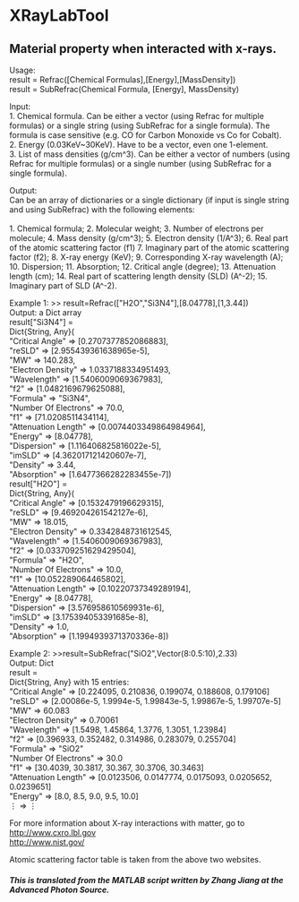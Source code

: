 # XRayLabTool
## Material property when interacted with x-rays.

Usage:<br/>
    result = Refrac([Chemical Formulas],[Energy],[MassDensity])<br/>
    result = SubRefrac(Chemical Formula, [Energy], MassDensity)<br/>

Input:<br/>
    1. Chemical formula. Can be either a vector (using Refrac for multiple formulas) or a single string (using SubRefrac for a single formula). The formula is case sensitive (e.g. CO for Carbon Monoxide vs Co for Cobalt).<br/>
    2. Energy (0.03KeV~30KeV). Have to be a vector, even one 1-element.<br/>
    3. List of mass densities (g/cm^3). Can be either a vector of numbers (using Refrac for multiple formulas) or a single number (using SubRefrac for a single formula).<br/>

Output:<br/>
    Can be an array of dictionaries or a single dictionary (if input is single string and using SubRefrac) with the following elements:<br/>   
    1. Chemical formula;
    2. Molecular weight;
    3. Number of electrons per molecule;
    4. Mass density (g/cm^3);
    5. Electron density (1/A^3);
    6. Real part of the atomic scattering factor (f1)
    7. Imaginary part of the atomic scattering factor (f2);
    8. X-ray energy (KeV);
    9. Corresponding X-ray wavelength (A); 
    10. Dispersion;
    11. Absorption;
    12. Critical angle (degree);
    13. Attenuation length (cm);
    14. Real part of scattering length density (SLD) (A^-2);
    15. Imaginary part of SLD (A^-2).

Example 1: >> result=Refrac(["H2O","Si3N4"],[8.04778],[1,3.44])<br/>
           Output: a Dict array<br/>
               result["Si3N4"] =<br/>
               Dict{String, Any}(<br/>
                    "Critical Angle" => [0.2707377852086883],<br/>
                    "reSLD" => [2.955439361638965e-5],<br/>
                    "MW" => 140.283,<br/>
                    "Electron Density" => 1.0337188334951493,<br/>
                    "Wavelength" => [1.5406009069367983],<br/>
                    "f2" => [1.0482169679625088],<br/>
                    "Formula" => "Si3N4",<br/>
                    "Number Of Electrons" => 70.0,<br/>
                    "f1" => [71.0208511434114],<br/>
                    "Attenuation Length" => [0.0074403349864984964],<br/>
                    "Energy" => [8.04778],<br/>
                    "Dispersion" => [1.116406825816022e-5],<br/>
                    "imSLD" => [4.362017121420607e-7],<br/>
                    "Density" => 3.44,<br/>
                    "Absorption" => [1.6477366282283455e-7])<br/>
                result["H2O"] =<br/>
                Dict{String, Any}(<br/>
                    "Critical Angle" => [0.1532479196629315],<br/>
                    "reSLD" => [9.469204261542127e-6],<br/>
                    "MW" => 18.015,<br/>
                    "Electron Density" => 0.3342848731612545,<br/>
                    "Wavelength" => [1.5406009069367983],<br/>
                    "f2" => [0.033709251629429504],<br/>
                    "Formula" => "H2O",<br/>
                    "Number Of Electrons" => 10.0,<br/>
                    "f1" => [10.052289064465802],<br/>
                    "Attenuation Length" => [0.10220737349289194],<br/>
                    "Energy" => [8.04778],<br/>
                    "Dispersion" => [3.576958610569931e-6],<br/>
                    "imSLD" => [3.175394053391685e-8],<br/>
                    "Density" => 1.0,<br/>
                    "Absorption" => [1.1994939371370336e-8])<br/>

Example 2: >>result=SubRefrac("SiO2",Vector(8:0.5:10),2.33)<br/>
          Output: Dict<br/>
           result =<br/>
           Dict{String, Any} with 15 entries:<br/>
              "Critical Angle"      => [0.224095, 0.210836, 0.199074, 0.188608, 0.179106]<br/>
              "reSLD"               => [2.00086e-5, 1.9994e-5, 1.99843e-5, 1.99867e-5, 1.99707e-5]<br/>
              "MW"                  => 60.083<br/>
              "Electron Density"    => 0.70061<br/>
              "Wavelength"          => [1.5498, 1.45864, 1.3776, 1.3051, 1.23984]<br/>
              "f2"                  => [0.396933, 0.352482, 0.314986, 0.283079, 0.255704]<br/>
              "Formula"             => "SiO2"<br/>
              "Number Of Electrons" => 30.0<br/>
              "f1"                  => [30.4039, 30.3817, 30.367, 30.3706, 30.3463]<br/>
              "Attenuation Length"  => [0.0123506, 0.0147774, 0.0175093, 0.0205652, 0.0239651]<br/>
              "Energy"              => [8.0, 8.5, 9.0, 9.5, 10.0]<br/>
              ⋮                     => ⋮<br/>

For more information about X-ray interactions with matter, go to<br/>
   http://www.cxro.lbl.gov<br/>
   http://www.nist.gov/<br/>

Atomic scattering factor table is taken from the above two websites.

##### This is translated from the MATLAB script written by Zhang Jiang at the Advanced Photon Source.
